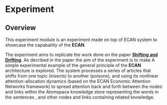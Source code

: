 # Experiment

## Overview

This experiment module is an experiment made on top of ECAN system to showcase
the capabaility of the **ECAN**.

The experiment aims to replicate the work done on the paper [**Shifting and Drifting**](https://www.researchgate.net/publication/326576861_Shifting_and_drifting_attention_while_reading_A_case_study_of_nonlinear-dynamical_attention_allocation_in_the_OpenCog_cognitive_architecture).
As decribed in the paper the aim of the experiment is to make A simple 
experimental example of the general principle of the **ECAN** architecture is explored. 
The system processes a series of articles that shifts from one topic (insects)
to another (poisons), and using its nonlinear attention-allocation dynamics 
(based on the ECAN Economic Attention Networks framework) to spread attention
back and forth between the nodes and links within the Atomspace knowledge store
representing the words in the sentences , and other nodes and links containing
related knowledge.

